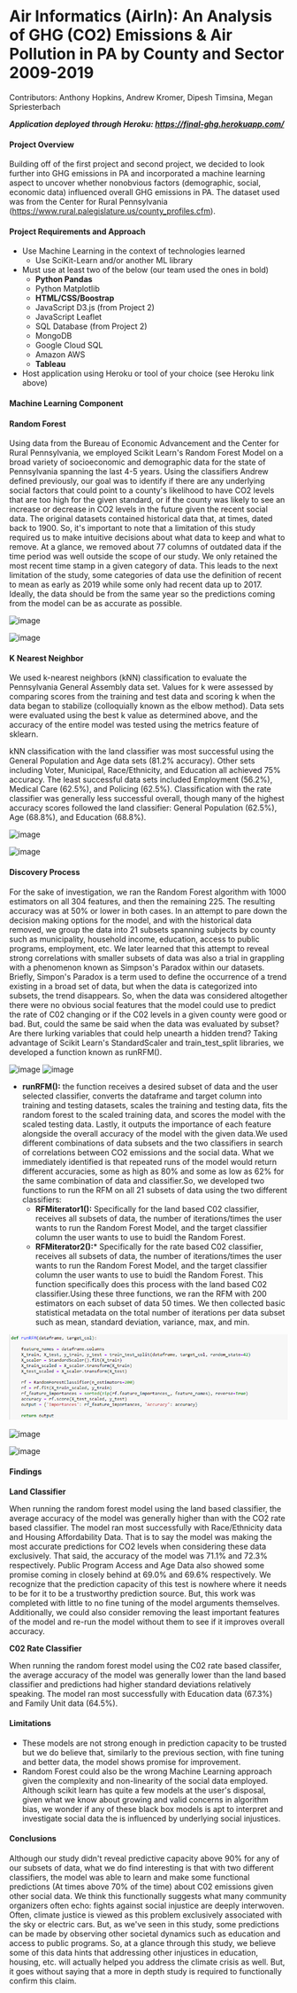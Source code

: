 # Air Informatics (AirIn): An Analysis of GHG (CO2) Emissions & Air Pollution in PA by County and Sector 2009-2019

Contributors: Anthony Hopkins, Andrew Kromer, Dipesh Timsina, Megan Spriesterbach

***Application deployed through Heroku: https://final-ghg.herokuapp.com/***

#### Project Overview

Building off of the first project and second project, we decided to look further into GHG emissions in PA and incorporated a machine learning aspect to uncover whether nonobvious factors (demographic, social, economic data) influenced overall GHG emissions in PA. The dataset used was from the Center for Rural Pennsylvania (https://www.rural.palegislature.us/county_profiles.cfm).

#### Project Requirements and Approach

- Use Machine Learning in the context of technologies learned
  - Use SciKit-Learn and/or another ML library
- Must use at least two of the below (our team used the ones in bold)
  - **Python Pandas**
  - Python Matplotlib
  - **HTML/CSS/Boostrap**
  - JavaScript D3.js (from Project 2)
  - JavaScript Leaflet
  - SQL Database (from Project 2)
  - MongoDB
  - Google Cloud SQL
  - Amazon AWS
  - **Tableau**
- Host application using Heroku or tool of your choice (see Heroku link above)

#### Machine Learning Component

#### **Random Forest**

Using data from the Bureau of Economic Advancement and the Center for Rural Pennsylvania, we employed Scikit Learn's Random Forest Model on a broad variety of socioeconomic and demographic data for the state of Pennsylvania spanning the last 4-5 years. Using the classifiers Andrew defined previously, our goal was to identify if there are any underlying social factors that could point to a county's likelihood to have CO2 levels that are too high for the given standard, or if the county was likely to see an increase or decrease in CO2 levels in the future given the recent social data. The original datasets contained historical data that, at times, dated back to 1900. So, it's important to note that a limitation of this study required us to make intuitive decisions about what data to keep and what to remove. At a glance, we removed about 77 columns of outdated data if the time period was well outside the scope of our study. We only retained the most recent time stamp in a given category of data. This leads to the next limitation of the study, some categories of data use the definition of recent to mean as early as 2019 while some only had recent data up to 2017. Ideally, the data should be from the same year so the predictions coming from the model can be as accurate as possible. 


![image](https://raw.github.com/mpriest/PAGHG_final/tree/main/images/classifiers.PNG)

![image](https://raw.github.com/mpriest/PAGHG_final/tree/main/images/datadrop.PNG)



#### K Nearest Neighbor

We used k-nearest neighbors (kNN) classification to evaluate the Pennsylvania General Assembly data set. Values for k were assessed by comparing scores from the training and test data and scoring k when the data began to stabilize (colloquially known as the elbow method). Data sets were evaluated using the best k value as determined above, and the accuracy of the entire model was tested using the metrics feature of sklearn.

kNN classification with the land classifier was most successful using the General Population and Age data sets (81.2% accuracy). Other sets including Voter, Municipal, Race/Ethnicity, and Education all achieved 75% accuracy. The least successful data sets included Employment (56.2%), Medical Care (62.5%), and Policing (62.5%). Classification with the rate classifier was generally less successful overall, though many of the highest accuracy scores followed the land classifier: General Population (62.5%), Age (68.8%), and Education (68.8%). 


![image](https://raw.github.com/mpriest/PAGHG_final/tree/main/images/iterator1.PNG)

![image](https://raw.github.com/mpriest/PAGHG_final/tree/main/images/iterator2.PNG)


#### **Discovery Process**

For the sake of investigation, we ran the Random Forest algorithm with 1000 estimators on all 304 features, and then the remaining 225. The resulting accuracy was at 50% or lower in both cases. In an attempt to pare down the decision making options for the model, and with the historical data removed, we group the data into 21 subsets spanning subjects by county such as municipality, household income, education, access to public programs, employment, etc. We later learned that this attempt to reveal strong correlations with smaller subsets of data was also a trial in grappling with a phenomenon known as Simpson's Paradox within our datasets. Briefly, Simpon's Paradox is a term used to define the occurrence of a trend existing in a broad set of data, but when the data is categorized into subsets, the trend disappears. So, when the data was considered altogether there were no obvious social features that the model could use to predict the rate of C02 changing or if the C02 levels in a given county were good or bad. But, could the same be said when the data was evaluated by subset? Are there lurking variables that could help unearth a hidden trend? Taking advantage of Scikit Learn's StandardScaler and train_test_split libraries, we developed a function known as runRFM().

![image](https://raw.github.com/mpriest/PAGHG_final/tree/main/images/subgroupexample1.PNG) ![image](https://raw.github.com/mpriest/PAGHG_final/tree/main/images/subgroupexample2.PNG)


- **runRFM():** the function receives a desired subset of data and the user selected classifier, converts the dataframe and target column into training and testing datasets, scales the training and testing data, fits the random forest to the scaled training data, and scores the model with the scaled testing data. Lastly, it outputs the importance of each feature alongside the overall accuracy of the model with the given data.We used different combinations of data subsets and the two classifiers in search of correlations between CO2 emissions and the social data. What we immediately identified is that repeated runs of the model would return different accuracies, some as high as 80% and some as low as 62% for the same combination of data and classifier.So, we developed two functions to run the RFM on all 21 subsets of data using the two different classifiers:
  - **RFMiterator1():** Specifically for the land based C02 classifier, receives all subsets of data, the number of iterations/times the user wants to run the Random Forest Model, and the target classifier column the user wants to use to buidl the Random Forest.
  - **RFMiterator2():*** Specifically for the rate based C02 classifier, receives all subsets of data, the number of iterations/times the user wants to run the Random Forest Model, and the target classifier column the user wants to use to buidl the Random Forest. This function specifically does this process with the land based C02 classifier.Using these three functions, we ran the RFM with 200 estimators on each subset of data 50 times. We then collected basic statistical metadata on the total number of iterations per data subset such as mean, standard deviation, variance, max, and min.

![a relative link](images/runRFM.PNG)

![image](https://raw.github.com/mpriest/PAGHG_final/tree/main/images/RFMiterator1.PNG)

![image](https://raw.github.com/mpriest/PAGHG_final/tree/main/images/RFMiterator2.PNG)



#### **Findings**

**Land Classifier**

When running the random forest model using the land based classifier, the average accuracy of the model was generally higher than with the CO2 rate based classifier. The model ran most successfully with Race/Ethnicity data and Housing Affordability Data. That is to say the model was making the most accurate predictions for CO2 levels when considering these data exclusively. That said, the accuracy of the model was 71.1% and 72.3% respectively. Public Program Access and Age Data also showed some promise coming in closely behind at 69.0% and 69.6% respectively. We recognize that the prediction capacity of this test is nowhere where it needs to be for it to be a trustworthy prediction source. But, this work was completed with little to no fine tuning of the model arguments themselves. Additionally, we could also consider removing the least important features of the model and re-run the model without them to see if it improves overall accuracy. 

**C02 Rate Classifier**

When running the random forest model using the C02 rate based classifer, the average accuracy of the model was generally lower than the land based classifier and predictions had higher standard deviations relatively speaking. The model ran most successfully with Education data (67.3%) and Family Unit data (64.5%). 

#### Limitations

- These models are not strong enough in prediction capacity to be trusted but we do believe that, similarly to the previous section, with fine tuning and better data, the model shows promise for improvement. 
- Random Forest could also be the wrong Machine Learning approach given the complexity and non-linearity of the social data employed. Although scikit learn has quite a few models at the user's disposal, given what we know about growing and valid concerns in algorithm bias, we wonder if any of these black box models is apt to interpret and investigate social data the is influenced by underlying social injustices. 

#### Conclusions

Although our study didn't reveal predictive capacity above 90% for any of our subsets of data, what we do find interesting is that with two different classifiers, the model was able to learn and make some functional predictions (At times above 70% of the time) about C02 emissions given other social data. We think this functionally suggests what many community organizers often echo: fights against social injustice are deeply interwoven. Often, climate justice is viewed as this problem exclusively associated with the sky or electric cars. But, as we've seen in this study, some predictions can be made by observing other societal dynamics such as education and access to public programs. So, at a glance through this study, we believe some of this data hints that addressing other injustices in education, housing, etc. will actually helped you address the climate crisis as well. But, it goes without saying that a more in depth study is required to functionally confirm this claim.
